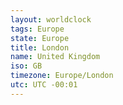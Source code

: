 ```yaml
---
layout: worldclock
tags: Europe
state: Europe
title: London
name: United Kingdom
iso: GB
timezone: Europe/London
utc: UTC -00:01
---
```


